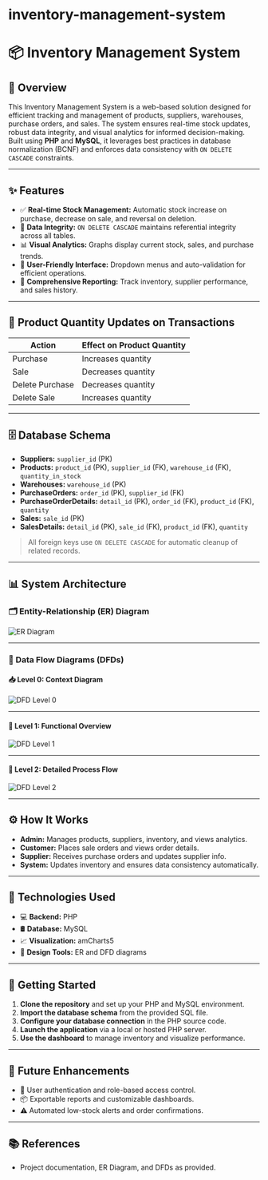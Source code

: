 # inventory-management-system

# 📦 Inventory Management System

## 📘 Overview

This Inventory Management System is a web-based solution designed for efficient tracking and management of products, suppliers, warehouses, purchase orders, and sales. The system ensures real-time stock updates, robust data integrity, and visual analytics for informed decision-making. Built using **PHP** and **MySQL**, it leverages best practices in database normalization (BCNF) and enforces data consistency with `ON DELETE CASCADE` constraints.

---

## ✨ Features

- ✅ **Real-time Stock Management:** Automatic stock increase on purchase, decrease on sale, and reversal on deletion.
- 🔐 **Data Integrity:** `ON DELETE CASCADE` maintains referential integrity across all tables.
- 📊 **Visual Analytics:** Graphs display current stock, sales, and purchase trends.
- 🧭 **User-Friendly Interface:** Dropdown menus and auto-validation for efficient operations.
- 📄 **Comprehensive Reporting:** Track inventory, supplier performance, and sales history.

---

## 🔄 Product Quantity Updates on Transactions

| Action           | Effect on Product Quantity      |
|------------------|--------------------------------|
| Purchase         | Increases quantity             |
| Sale             | Decreases quantity             |
| Delete Purchase  | Decreases quantity             |
| Delete Sale      | Increases quantity             |

---

## 🗄️ Database Schema

- **Suppliers:** `supplier_id` (PK)
- **Products:** `product_id` (PK), `supplier_id` (FK), `warehouse_id` (FK), `quantity_in_stock`
- **Warehouses:** `warehouse_id` (PK)
- **PurchaseOrders:** `order_id` (PK), `supplier_id` (FK)
- **PurchaseOrderDetails:** `detail_id` (PK), `order_id` (FK), `product_id` (FK), `quantity`
- **Sales:** `sale_id` (PK)
- **SalesDetails:** `detail_id` (PK), `sale_id` (FK), `product_id` (FK), `quantity`

> All foreign keys use `ON DELETE CASCADE` for automatic cleanup of related records.

---

## 📊 System Architecture

### 🗂️ Entity-Relationship (ER) Diagram

![ER Diagram](images/ER.jpg)

---

### 🔄 Data Flow Diagrams (DFDs)

#### 📥 Level 0: Context Diagram

![DFD Level 0](images/Level-0.jpg)

---

#### 🔁 Level 1: Functional Overview

![DFD Level 1](images/Level-1.jpg)

---

#### 🔂 Level 2: Detailed Process Flow

![DFD Level 2](images/Level-2.jpg)

---

## ⚙️ How It Works

- **Admin:** Manages products, suppliers, inventory, and views analytics.
- **Customer:** Places sale orders and views order details.
- **Supplier:** Receives purchase orders and updates supplier info.
- **System:** Updates inventory and ensures data consistency automatically.

---

## 🧰 Technologies Used

- 💻 **Backend:** PHP  
- 🛢️ **Database:** MySQL  
- 📈 **Visualization:** amCharts5  
- 🧮 **Design Tools:** ER and DFD diagrams  

---

## 🚀 Getting Started

1. **Clone the repository** and set up your PHP and MySQL environment.
2. **Import the database schema** from the provided SQL file.
3. **Configure your database connection** in the PHP source code.
4. **Launch the application** via a local or hosted PHP server.
5. **Use the dashboard** to manage inventory and visualize performance.

---

## 🌱 Future Enhancements

- 🔐 User authentication and role-based access control.
- 📦 Exportable reports and customizable dashboards.
- ⚠️ Automated low-stock alerts and order confirmations.



---

## 📚 References

- Project documentation, ER Diagram, and DFDs as provided.
